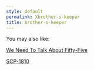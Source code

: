 ```yaml
---
style: default
permalink: Xbrother-s-keeper
title: brother-s-keeper
---
```

You may also like:

[We Need To Talk About Fifty-Five](http://scp-wiki.net/we-need-to-talk-about-fifty-five)

[SCP-1810](http://scp-wiki.net/scp-1810)
